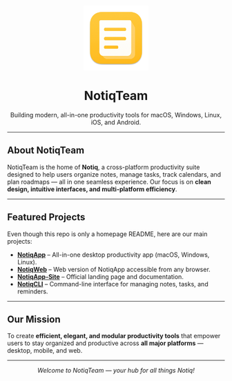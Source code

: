 <p align="center">
  <img src="Logo.png" alt="NotiqTeam Logo" width="150"/>
</p>

<h1 align="center">NotiqTeam</h1>

<p align="center">
  Building modern, all-in-one productivity tools for macOS, Windows, Linux, iOS, and Android.
</p>

---

## About NotiqTeam
NotiqTeam is the home of **Notiq**, a cross-platform productivity suite designed to help users organize notes, manage tasks, track calendars, and plan roadmaps — all in one seamless experience. Our focus is on **clean design, intuitive interfaces, and multi-platform efficiency**.

---

## Featured Projects
Even though this repo is only a homepage README, here are our main projects:

- **[NotiqApp](https://github.com/NotiqTeam/NotiqApp)** – All-in-one desktop productivity app (macOS, Windows, Linux).  
- **[NotiqWeb](https://github.com/NotiqTeam/NotiqWeb)** – Web version of NotiqApp accessible from any browser.  
- **[NotiqApp-Site](https://github.com/NotiqTeam/NotiqApp-Site)** – Official landing page and documentation.  
- **[NotiqCLI](https://github.com/NotiqTeam/NotiqCLI)** – Command-line interface for managing notes, tasks, and reminders.  

---

## Our Mission
To create **efficient, elegant, and modular productivity tools** that empower users to stay organized and productive across **all major platforms** — desktop, mobile, and web.  

---

<p align="center">
  <em>Welcome to NotiqTeam — your hub for all things Notiq!</em>
</p>

